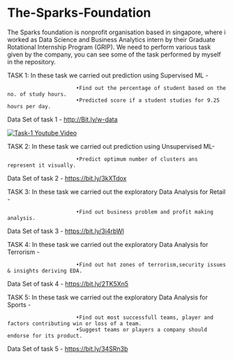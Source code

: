 # The-Sparks-Foundation
The Sparks foundation is nonprofit organisation based in singapore, where i worked as Data Science and Business Analytics intern by their Graduate Rotational Internship Program (GRIP). 
We need to perform various task given by the company, you can see some of the task performed by myself in the repository.

TASK 1: In these task we carried out prediction using Supervised ML - 

                          •Find out the percentage of student based on the no. of study hours.
                          •Predicted score if a student studies for 9.25 hours per day.
Data Set of task 1 - http://Bit.ly/w-data

[![Task-1 Youtube Video](doc/task1.PNG)](https://www.youtube.com/watch?v=Rqkc4WnXFgg)




TASK 2: In these task we carried out prediction using Unsupervised ML-

                          •Predict optimum number of clusters ans represent it visually.
Data Set of task 2 - https://bit.ly/3kXTdox


TASK 3: In these task we carried out the exploratory Data Analysis for Retail - 

                          •Find out business problem and profit making analysis.
Data Set of task 3 - https://bit.ly/3i4rbWl

TASK 4: In these task we carried out the exploratory Data Analysis for Terrorism - 

                          •Find out hot zones of terrorism,security issues & insights deriving EDA.
Data Set of task 4 - https://bit.ly/2TK5Xn5

TASK 5: In these task we carried out the exploratory Data Analysis for Sports - 

                          •Find out most successfull teams, player and factors contributing win or loss of a team.
                          •Suggest teams or players a company should endorse for its product.
Data Set of task 5 - https://bit.ly/34SRn3b
